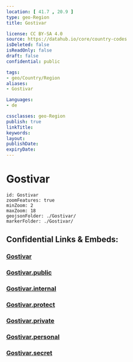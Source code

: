 ```yaml
---
location: [ 41.7 , 20.9 ] 
type: geo-Region
title: Gostivar

license: CC BY-SA 4.0
source: https://datahub.io/core/country-codes
isDeleted: false
isReadOnly: false
draft: false
confidential: public

tags:
- geo/Country/Region
aliases:
- Gostivar

Languages:
- de

cssclasses: geo-Region
publish: true
linkTitle: 
keywords: 
layout: 
publishDate: 
expiryDate: 
---
```


# Gostivar

```leaflet
id: Gostivar
zoomFeatures: true 
minZoom: 2 
maxZoom: 18
geojsonFolder: ./Gostivar/
markerFolder: ./Gostivar/
```


## Confidential Links & Embeds: 

### [Gostivar](/_Standards/Earth/Continent/Europe/Europe~South/Macedonia~North/Municipalities~Macedonia/Gostivar.md) 

### [Gostivar.public](/_public/Earth/Continent/Europe/Europe~South/Macedonia~North/Municipalities~Macedonia/Gostivar.public.md) 

### [Gostivar.internal](/_internal/Earth/Continent/Europe/Europe~South/Macedonia~North/Municipalities~Macedonia/Gostivar.internal.md) 

### [Gostivar.protect](/_protect/Earth/Continent/Europe/Europe~South/Macedonia~North/Municipalities~Macedonia/Gostivar.protect.md) 

### [Gostivar.private](/_private/Earth/Continent/Europe/Europe~South/Macedonia~North/Municipalities~Macedonia/Gostivar.private.md) 

### [Gostivar.personal](/_personal/Earth/Continent/Europe/Europe~South/Macedonia~North/Municipalities~Macedonia/Gostivar.personal.md) 

### [Gostivar.secret](/_secret/Earth/Continent/Europe/Europe~South/Macedonia~North/Municipalities~Macedonia/Gostivar.secret.md)

